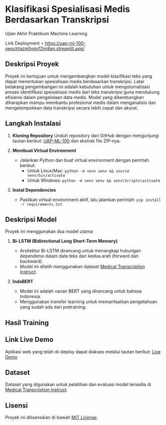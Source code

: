 # Klasifikasi Spesialisasi Medis Berdasarkan Transkripsi
Ujian Akhir Praktikum Machine Learning

Link Deployment = https://uap-ml-100-oeoclrtazm5ygyf2jjn8an.streamlit.app/

## Deskripsi Proyek
Proyek ini bertujuan untuk mengembangkan model klasifikasi teks yang dapat menentukan spesialisasi medis berdasarkan transkripsi. Latar belakang pengembangan ini adalah kebutuhan untuk mengotomatisasi proses identifikasi spesialisasi medis dari teks transkripsi guna mendukung efisiensi dalam pengelolaan data medis. Model yang dikembangkan diharapkan mampu membantu profesional medis dalam menganalisis dan mengelompokkan data transkripsi secara lebih cepat dan akurat.

## Langkah Instalasi

1. **Kloning Repository**
   Unduh repository dari GitHub dengan mengunjungi tautan berikut: [UAP-ML-100](https://github.com/Dhafx/UAP-ML-100) dan ekstrak file ZIP-nya.

2. **Membuat Virtual Environment**
   - Jalankan Python dan buat virtual environment dengan perintah berikut:
     - Untuk Linux/Mac: `python -m venv venv && source venv/bin/activate`
     - Untuk Windows: `python -m venv venv && venv\Scripts\activate`

3. **Instal Dependencies**
   - Pastikan virtual environment aktif, lalu jalankan perintah: `pip install -r requirements.txt`

## Deskripsi Model

Proyek ini menggunakan dua model utama:

1. **Bi-LSTM (Bidirectional Long Short-Term Memory)**
   - Arsitektur Bi-LSTM dirancang untuk menangkap hubungan dependensi dalam data teks dari kedua arah (forward dan backward).
   - Model ini dilatih menggunakan dataset [Medical Transcription Instruct](https://huggingface.co/datasets/DataFog/medical-transcription-instruct).

2. **IndoBERT**
   - Model ini adalah varian BERT yang dirancang untuk bahasa Indonesia.
   - Menggunakan transfer learning untuk memanfaatkan pengetahuan yang sudah ada dari pretraining.


## Hasil Training


## Link Live Demo

Aplikasi web yang telah di-deploy dapat diakses melalui tautan berikut: [Live Demo](#)

## Dataset
Dataset yang digunakan untuk pelatihan dan evaluasi model tersedia di [Medical Transcription Instruct](https://huggingface.co/datasets/DataFog/medical-transcription-instruct).

## Lisensi
Proyek ini dilisensikan di bawah [MIT License](LICENSE).
